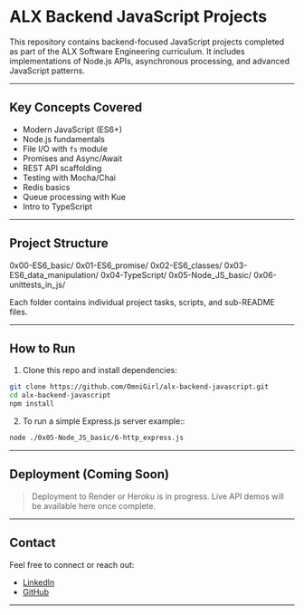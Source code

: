 # ALX Backend JavaScript Projects

This repository contains backend-focused JavaScript projects completed as part of the ALX Software Engineering curriculum. It includes implementations of Node.js APIs, asynchronous processing, and advanced JavaScript patterns.

---

## Key Concepts Covered

- Modern JavaScript (ES6+)
- Node.js fundamentals
- File I/O with `fs` module
- Promises and Async/Await
- REST API scaffolding
- Testing with Mocha/Chai
- Redis basics
- Queue processing with Kue
- Intro to TypeScript

---

## Project Structure


0x00-ES6_basic/
0x01-ES6_promise/
0x02-ES6_classes/
0x03-ES6_data_manipulation/
0x04-TypeScript/
0x05-Node_JS_basic/
0x06-unittests_in_js/


Each folder contains individual project tasks, scripts, and sub-README files.

---

## How to Run

1. Clone this repo and install dependencies:


```bash
git clone https://github.com/OmniGirl/alx-backend-javascript.git
cd alx-backend-javascript
npm install
```

2. To run a simple Express.js server example::

```bash
node ./0x05-Node_JS_basic/6-http_express.js
```

---

## Deployment (Coming Soon)

> Deployment to Render or Heroku is in progress. Live API demos will be available here once complete.

---

## Contact

Feel free to connect or reach out:

- [LinkedIn](https://linkedin.com/in/okangetta)
- [GitHub](https://github.com/OmniGirl)

---
